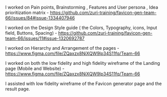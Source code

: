 I worked on Pain points, Brainstorming , Features and  User persona , Idea prioritization matrix -
https://github.com/zuri-training/favicon-gen-team-66/issues/84#issue-1334407946

I worked on the Design Style guide ( the Colors, Typography, icons, Input field, Buttons, Spacing) -
https://github.com/zuri-training/favicon-gen-team-66/issues/11#issue-1320692787

I worked on Hierarchy and Arrangement of the pages -
https://www.figma.com/file/ZQaxzx8NiXQW9lp34S11fq/Team-66

I worked on both the low fidelity and high fidelity wireframe of the Landing page (Mobile and Website) -
https://www.figma.com/file/ZQaxzx8NiXQW9lp34S11fq/Team-66

I assisted with low fidelity wireframe of the  Favicon generator page and the result page.

